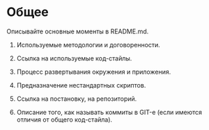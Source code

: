 # Общее

Описывайте основные моменты в README.md.

1. Используемые методологии и договоренности.

2. Ссылка на используемые код-стайлы.

3. Процесс развертывания окружения и приложения.

4. Предназначение нестандартных скриптов.

5. Ссылка на постановку, на репозиторий.

6. Описание того, как называть коммиты в GIT-е (если имеются отличия от общего код-стайла).